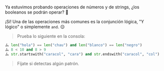 Ya estuvimos probando operaciones de números y de strings, ¿los booleanos se podrán operar? :thought_balloon:

¡Sí! Una de las operaciones más comunes es la conjunción lógica, "Y lógico" o simplemente `and`. :relieved: 

> Prueba lo siguiente en la consola:
>
``` python
ム len("hola") == len("chau") and len("blanco") == len("negro")
ム 8 < 10 and 8 > 9
ム str.startswith("caracol", "cara") and str.endswith("caracol", "col")
```
> Fíjate si detectas algún patrón.